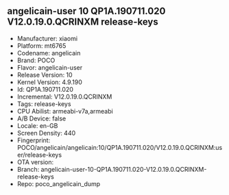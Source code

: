 ## angelicain-user 10 QP1A.190711.020 V12.0.19.0.QCRINXM release-keys
- Manufacturer: xiaomi
- Platform: mt6765
- Codename: angelicain
- Brand: POCO
- Flavor: angelicain-user
- Release Version: 10
- Kernel Version: 4.9.190
- Id: QP1A.190711.020
- Incremental: V12.0.19.0.QCRINXM
- Tags: release-keys
- CPU Abilist: armeabi-v7a,armeabi
- A/B Device: false
- Locale: en-GB
- Screen Density: 440
- Fingerprint: POCO/angelicain/angelicain:10/QP1A.190711.020/V12.0.19.0.QCRINXM:user/release-keys
- OTA version: 
- Branch: angelicain-user-10-QP1A.190711.020-V12.0.19.0.QCRINXM-release-keys
- Repo: poco_angelicain_dump
